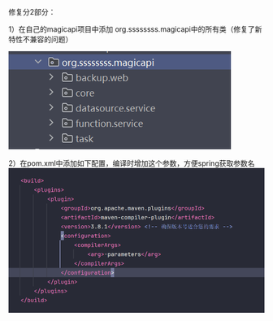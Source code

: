 修复分2部分：


1）在自己的magicapi项目中添加
org.ssssssss.magicapi中的所有类（修复了新特性不兼容的问题）

![img.png](img.png)

2）在pom.xml中添加如下配置，编译时增加这个参数，方便spring获取参数名
![img_1.png](img_1.png)